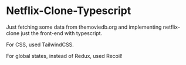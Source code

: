 # Netflix-Clone-Typescript

Just fetching some data from themoviedb.org and implementing netflix-clone just the front-end with typescript.

For CSS, used TailwindCSS.

For global states, instead of Redux, used Recoil!
